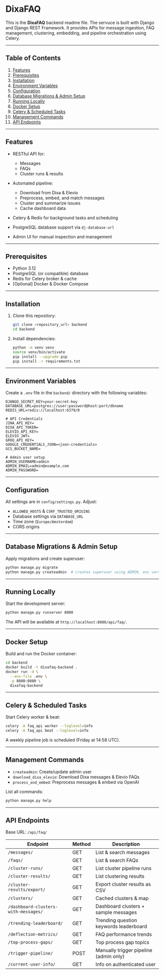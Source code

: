 # DixaFAQ

This is the **DixaFAQ** backend readme file. The servuce is built with Django and Django REST Framework. It provides APIs for message ingestion, FAQ management, clustering, embedding, and pipeline orchestration using Celery.

---

## Table of Contents

1. [Features](#features)
2. [Prerequisites](#prerequisites)
3. [Installation](#installation)
4. [Environment Variables](#environment-variables)
5. [Configuration](#configuration)
6. [Database Migrations & Admin Setup](#database-migrations--admin-setup)
7. [Running Locally](#running-locally)
8. [Docker Setup](#docker-setup)
9. [Celery & Scheduled Tasks](#celery--scheduled-tasks)
10. [Management Commands](#management-commands)
11. [API Endpoints](#api-endpoints)

---

## Features

* RESTful API for:

  * Messages
  * FAQs
  * Cluster runs & results
* Automated pipeline:

  * Download from Dixa & Elevio
  * Preprocess, embed, and match messages
  * Cluster and summarize issues
  * Cache dashboard data
* Celery & Redis for background tasks and scheduling
* PostgreSQL database support via `dj-database-url`
* Admin UI for manual inspection and management

---

## Prerequisites

* Python 3.12
* PostgreSQL (or compatible) database
* Redis for Celery broker & cache
* \[Optional] Docker & Docker Compose

---

## Installation

1. Clone this repository:

   ```bash
   git clone <repository_url> backend
   cd backend
   ```

2. Install dependencies:

   ```bash
   python -m venv venv
   source venv/bin/activate
   pip install --upgrade pip
   pip install -r requirements.txt
   ```

---

## Environment Variables

Create a `.env` file in the `backend/` directory with the following variables:

```dotenv
DJANGO_SECRET_KEY=your-secret-key
DATABASE_URL=postgres://user:password@host:port/dbname
REDIS_URL=redis://localhost:6379/0

# API Credentials
JINA_API_KEY=
DIXA_API_TOKEN=
ELEVIO_API_KEY=
ELEVIO_JWT=
GROQ_API_KEY=
GOOGLE_CREDENTIALS_JSON=<json-credentials>
GCS_BUCKET_NAME=

# Admin user setup
ADMIN_USERNAME=admin
ADMIN_EMAIL=admin@example.com
ADMIN_PASSWORD=
```

---

## Configuration

All settings are in `config/settings.py`. Adjust:

* `ALLOWED_HOSTS` & `CSRF_TRUSTED_ORIGINS`
* Database settings via `DATABASE_URL`
* Time zone (`Europe/Amsterdam`)
* CORS origins

---

## Database Migrations & Admin Setup

Apply migrations and create superuser:

```bash
python manage.py migrate
python manage.py createadmin  # creates superuser using ADMIN_ env vars
```

---

## Running Locally

Start the development server:

```bash
python manage.py runserver 8080
```

The API will be available at `http://localhost:8080/api/faq/`.

---

## Docker Setup

Build and run the Docker container:

```bash
cd backend
docker build -t dixafaq-backend .
docker run -d \
  --env-file .env \
  -p 8080:8080 \
  dixafaq-backend
```

---

## Celery & Scheduled Tasks

Start Celery worker & beat:

```bash
celery -A faq_api worker --loglevel=info
celery -A faq_api beat --loglevel=info
```

A weekly pipeline job is scheduled (Friday at 14:58 UTC).

---

## Management Commands

* `createadmin`: Create/update admin user
* `download_dixa_elevio`: Download Dixa messages & Elevio FAQs
* `process_and_embed`: Preprocess messages & embed via OpenAI

List all commands:

```bash
python manage.py help
```

---

## API Endpoints

Base URL: `/api/faq/`

| Endpoint                             | Method | Description                            |
| ------------------------------------ | ------ | -------------------------------------- |
| `/messages/`                         | GET    | List & search messages                 |
| `/faqs/`                             | GET    | List & search FAQs                     |
| `/cluster-runs/`                     | GET    | List cluster pipeline runs             |
| `/cluster-results/`                  | GET    | List clustering results                |
| `/cluster-results/export/`           | GET    | Export cluster results as CSV          |
| `/clusters/`                         | GET    | Cached clusters & map                  |
| `/dashboard-clusters-with-messages/` | GET    | Dashboard clusters + sample messages   |
| `/trending-leaderboard/`             | GET    | Trending question keywords leaderboard |
| `/deflection-metrics/`               | GET    | FAQ performance trends                 |
| `/top-process-gaps/`                 | GET    | Top process gap topics                 |
| `/trigger-pipeline/`                 | POST   | Manually trigger pipeline (admin only) |
| `/current-user-info/`                | GET    | Info on authenticated user             |


